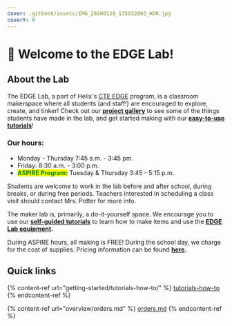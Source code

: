 ```yaml
---
cover: .gitbook/assets/IMG_20200129_135932093_HDR.jpg
coverY: 0
---
```


# 🤖 Welcome to the EDGE Lab!

## About the Lab

The EDGE Lab, a part of Helix's [CTE EDGE](https://www.helixcharter.net/domain/24) program, is a classroom makerspace where all students (and staff!) are encouraged to explore, create, and tinker! Check out our [**project gallery**](overview/project-gallery.md) to see some of the things students have made in the lab, and get started making with our [**easy-to-use tutorials**](getting-started/tutorials-how-to/)!

### **Our hours:**

* Monday - Thursday 7:45 a.m. - 3:45 pm.&#x20;
* Friday: 8:30 a.m. - 3:00 p.m.&#x20;
* <mark style="color:green;">**ASPIRE Program:**</mark> Tuesday & Thursday 3:45 - 5:15 p.m.&#x20;

Students are welcome to work in the lab before and after school, during breaks, or during free periods. Teachers interested in scheduling a class visit should contact Mrs. Potter for more info.

The maker lab is, primarily, a do-it-yourself space. We encourage you to use our [**self-guided tutorials**](getting-started/tutorials-how-to/) to learn how to make items and use the [**EDGE Lab equipment**](overview/equipment.md)**.**&#x20;

During ASPIRE hours, all making is FREE! During the school day, we charge for the cost of supplies. Pricing information can be found [**here**](overview/pricing.md)**.**&#x20;

## Quick links

{% content-ref url="getting-started/tutorials-how-to/" %}
[tutorials-how-to](getting-started/tutorials-how-to/)
{% endcontent-ref %}

{% content-ref url="overview/orders.md" %}
[orders.md](overview/orders.md)
{% endcontent-ref %}
